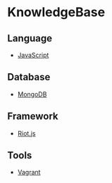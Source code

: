 # KnowledgeBase
## Language
- [JavaScript](/Language/JavaScript.md)

## Database
- [MongoDB](./Database/MongoDB.md)

## Framework
- [Riot.js](./Framework/Riotjs.md)

## Tools
- [Vagrant](./Tools/Vagrant.md)
